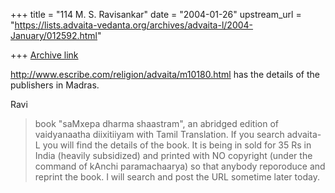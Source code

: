 +++
title = "114 M. S. Ravisankar"
date = "2004-01-26"
upstream_url = "https://lists.advaita-vedanta.org/archives/advaita-l/2004-January/012592.html"

+++
[Archive link](https://lists.advaita-vedanta.org/archives/advaita-l/2004-January/012592.html)


http://www.escribe.com/religion/advaita/m10180.html has the details of the
publishers in Madras.

Ravi

> book "saMxepa dharma shaastram", an abridged edition of vaidyanaatha
> diixitiiyam with Tamil Translation. If you search advaita-L you
> will find the
> details of the book. It is being in sold for 35 Rs in India (heavily
> subsidized) and printed with NO copyright (under the command of kAnchi
> paramachaarya) so that anybody reporoduce and reprint the book. I
> will search
> and post the URL sometime later today.
>


